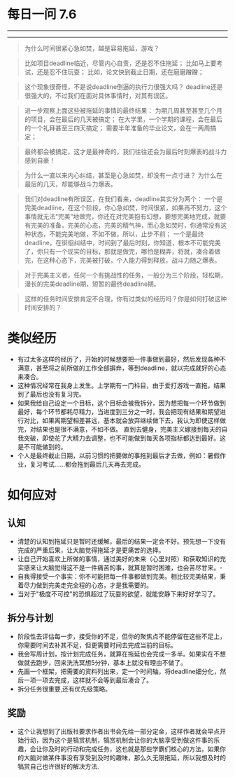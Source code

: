 # 每日一问 7.6 # 

---
<!-- toc -->
---

>为什么时间很紧心急如焚，越是容易拖延，游戏？

>比如项目deadline临近，尽管内心自责，还是忍不住拖延；
比如马上要考试，还是忍不住玩耍；
比如，论文快到截止日期，还在磨磨蹭蹭；

>这个现象很奇怪，不是说deadline倒逼的执行力很强大吗？
deadline还是很强大的，不过我们在面对具体事情时，对其有误区。

>进一步观察上面这些被拖延的事情的最终结果：
为期几周甚至甚至几个月的项目，会在最后的几天被搞定；
在大学里，一个学期的课程，会在最后的一个礼拜甚至三四天搞定；
需要半年准备的毕业论文，会在一两周搞定；

>最终都会被搞定，这才是最神奇的，我们往往还会为最后时刻爆表的战斗力感到自豪！

>为什么一直以来内心纠结，甚至是心急如焚，却没有一点寸进？
>为什么在最后的几天，却能够战斗力爆表。

>我们对deadline有所误区，在我们看来，deadline其实分为两个：
>一个是完美deadline，在这个阶段，你心急如焚，时间很紧，如果再不努力，这个事情就无法“完美”地做完，你还在对完美抱有幻想，要想完美地完成，就要有完美的准备，完美的心态，完美的精气神，而心急如焚时，你通常没有这种状态，不能完美地做，不如不做，所以，止步不前；
>一个是最终deadline，在徘徊纠结中，时间到了最后时刻，你知道，根本不可能完美了，你只有一个现实的目标，那就是做完，哪怕是糊弄，将就，凑合着做完，在这种心态下，完美被打破，个人能力得到释放，战斗力随之爆表。

>对于完美主义者，任何一个有挑战性的任务，一般分为三个阶段，轻松期，漫长的完美deadline期，短暂的最终deadline期。

>这样的任务时间安排肯定不合理，你有过类似的经历吗？你是如何打破这种时间安排的？

# 类似经历
- 有过太多这样的经历了，开始的时候想要把一件事做到最好，然后发现各种不满意，甚至将之前所做的工作全部摒弃，等到deadline，就以完成就好的心态来凑合。
-   这种情况经常在我身上发生。上学期有一门科目，由于爱打游戏一直拖，结果到了最后也没有复习完。
- 如果我给自己设定一个目标，这个目标会被我拆分，因为想把每一个环节做到最好，每个环节都耗尽精力，当进度到三分之一时，我会把现有结果和期望进行对比，如果离期望相差甚远，基本就会放弃继续做下去，我认为即使这样做完，对结果也是很不满意，不如不做。
直到去健身，完美主义嫁接到每天的自我突破，即使花了大精力去调整，也不可能做到每天各项指标都达到最好。这是不可能做到的。
- 个人是最终截止日期，以前习惯的把要做的事拖到最后才去做，例如：暑假作业，复习考试……都会拖到最后几天再去完成。

# 如何应对

## 认知
- 清楚的认知到拖延只是暂时还缓解，最后的结果一定会不好。预先想一下没有完成的严重后果，让大脑觉得拖延才是更痛苦的选择。
- 让自己开始喜欢上所做的事情，通过美好的未来（心里对照）和获取知识的充实感来让大脑觉得这不是一件痛苦的事，就算是暂时困难，也会苦尽甘来。-
- 自我得接受一个事实：你不可能把每一件事都做到完美。相比较完美结果，秉着尽力做到完美走完全程的心态，才是我需要的。
-  当对于"极度不可控"的恐惧超过了玩耍的欲望，就能安静下来好好学习了。

## 拆分与计划
-  阶段性去评估每一步，接受你的不足，但你的聚焦点不能停留在这些不足上，你需要时间去补其不足，但更需要时间去完成当前的目标。
- 我会写周计划，按计划完成任务，就算在拖延也会完成一多半。如果实在不想做就去跑步，回来洗洗冥想5分钟，基本上就没有理由不做了。
- 先画一个框架，把需要的资料列出来，定一个时间轴，将deadline细分化，然后一项一项去完成，这样就不会等到最后凑合了。
-   拆分任务很重要,还有优先级策略。
## 奖励
-   这个让我想到了出版社要求作者出书会先给一部分定金，这样作者就会早点开始行动，因为这个是犒赏机制，犒赏机制会让你的大脑享受到做这件事的乐趣，会让你及时的行动和完成任务，这也就是那些学霸们核心的方法，如果你的大脑对做某件事没有享受到及时的趣味，那么久无限拖延，所以我想及时的犒赏自己也许很好的解决方法.



